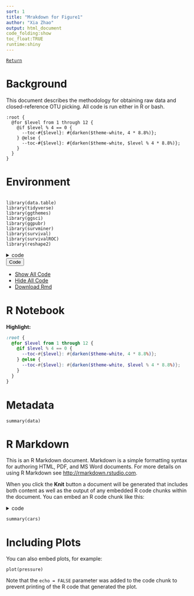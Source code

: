 ```yaml
---
sort: 1
title: "Mrakdown for Figure1"
author: "Xia Zhao"
output: html_document
code_folding:show
toc_float:TRUE
runtime:shiny
---
```


[`Return`](./)

# Background

This document describes the methodology for obtaining raw data and closed-reference OTU picking. All code is run either in R or bash.


```
:root {
  @for $level from 1 through 12 {
    @if $level % 4 == 0 {
      --toc-#{$level}: #{darken($theme-white, 4 * 8.8%)};
    } @else {
      --toc-#{$level}: #{darken($theme-white, $level % 4 * 8.8%)};
    }
  }
}
```


# Environment

```

library(data.table)
library(tidyverse)
library(ggthemes)
library(ggsci)
library(ggpubr)
library(survminer)
library(survival)
library(survivalROC)
library(reshape2)

```

<details>
<summary>code</summary>
```
  library(data.table)
  library(tidyverse)
  library(ggthemes)
  library(ggsci)
  library(ggpubr)
  library(survminer)
  library(survival)
  library(survivalROC)
  library(reshape2)
  ```
  </details>

<script>
(document).ready(function () {
  window.initializeSourceEmbed("Untitled.Rmd");
  window.initializeCodeFolding("show" === "show");
});
</script>

<div class="fluid-row" id="header">
<div class="btn-group pull-right">
<button type="button" class="btn btn-default btn-xs dropdown-toggle" data-toggle="dropdown" aria-haspopup="true" aria-expanded="false"><span>Code</span> <span class="caret"></span></button>
<ul class="dropdown-menu" style="min-width: 50px;">
<li><a id="rmd-show-all-code" href="#">Show All Code</a></li>
<li><a id="rmd-hide-all-code" href="#">Hide All Code</a></li>
<li><a id="rmd-download-source" href="#">Download Rmd</a></li>
</ul>
</div>
<h1 class="title toc-ignore">R Notebook</h1>
</div>


**Highlight:**

```scss
:root {
  @for $level from 1 through 12 {
    @if $level % 4 == 0 {
      --toc-#{$level}: #{darken($theme-white, 4 * 8.8%)};
    } @else {
      --toc-#{$level}: #{darken($theme-white, $level % 4 * 8.8%)};
    }
  }
}
```


# Metadata

```
summary(data)

```


# R Markdown

This is an R Markdown document. Markdown is a simple formatting syntax for authoring HTML, PDF, and MS Word documents. For more details on using R Markdown see <http://rmarkdown.rstudio.com>.

When you click the **Knit** button a document will be generated that includes both content as well as the output of any embedded R code chunks within the document. You can embed an R code chunk like this:

<details>
  <summary>code</summary>
  ```bash
  echo "hello shell"
  echo "hello python"
  ```
</details>

```
summary(cars)
```

# Including Plots

You can also embed plots, for example:

```
plot(pressure)
```

Note that the `echo = FALSE` parameter was added to the code chunk to prevent printing of the R code that generated the plot.






